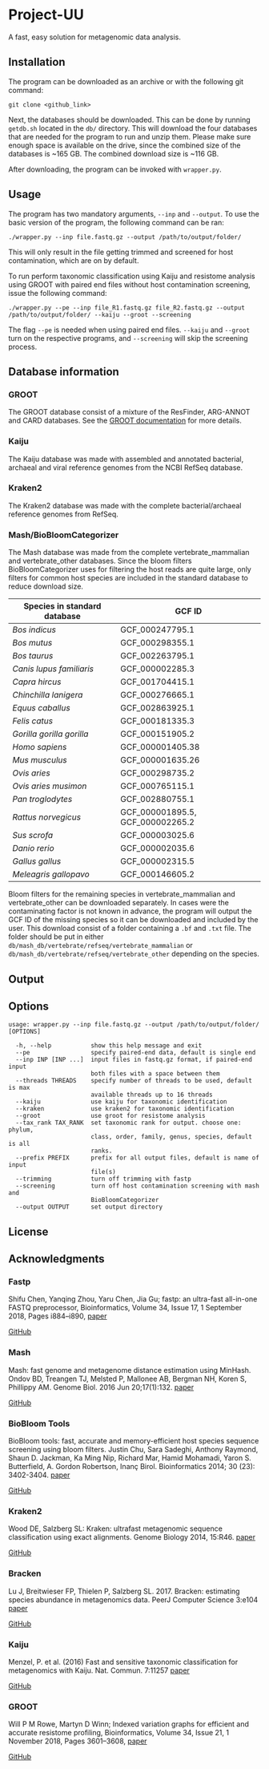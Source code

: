 # Project-UU

A fast, easy solution for metagenomic data analysis.

## Installation

The program can be downloaded as an archive or with the following git command:

`git clone <github_link>`

Next, the databases should be downloaded. This can be done by running `getdb.sh` located in the `db/` directory. This will download the four databases that are needed for the program to run and unzip them. Please make sure enough space is available on the drive, since the combined size of the databases is ~165 GB. The combined download size is ~116 GB.

After downloading, the program can be invoked with `wrapper.py`.

## Usage
The program has two mandatory arguments, `--inp` and `--output`. To use the basic version of the program, the following command can be ran:

`./wrapper.py --inp file.fastq.gz --output /path/to/output/folder/`

This will only result in the file getting trimmed and screened for host contamination, which are on by default.

To run perform taxonomic classification using Kaiju and resistome analysis using GROOT with paired end files without host contamination screening, issue the following command:

`./wrapper.py --pe --inp file_R1.fastq.gz file_R2.fastq.gz --output /path/to/output/folder/ --kaiju --groot --screening`

The flag `--pe` is needed when using paired end files. `--kaiju` and `--groot` turn on the respective programs, and `--screening` will skip the screening process.

## Database information
### GROOT

The GROOT database consist of a mixture of the ResFinder, ARG-ANNOT and CARD databases. See the [GROOT documentation](https://groot-documentation.readthedocs.io/en/latest/groot-databases.html) for more details.

### Kaiju

The Kaiju database was made with assembled and annotated bacterial, archaeal and viral reference genomes from the NCBI RefSeq database.

### Kraken2

The Kraken2 database was made with the complete bacterial/archaeal reference genomes from RefSeq.

### Mash/BioBloomCategorizer

The Mash database was made from the complete vertebrate_mammalian and vertebrate_other databases. Since the bloom filters BioBloomCategorizer uses for filtering the host reads are quite large, only filters for common host species are included in the standard database to reduce download size.

Species in standard database|GCF ID
--------------|----------------
*Bos indicus*|GCF_000247795.1
*Bos mutus*|GCF_000298355.1
*Bos taurus*|GCF_002263795.1
*Canis lupus familiaris*|GCF_000002285.3
*Capra hircus*|GCF_001704415.1
*Chinchilla lanigera*|GCF_000276665.1
*Equus caballus*|GCF_002863925.1
*Felis catus*|GCF_000181335.3
*Gorilla gorilla gorilla*|GCF_000151905.2
*Homo sapiens*|GCF_000001405.38
*Mus musculus*|GCF_000001635.26
*Ovis aries*|GCF_000298735.2
*Ovis aries musimon*|GCF_000765115.1
*Pan troglodytes*|GCF_002880755.1
*Rattus norvegicus*|GCF_000001895.5, GCF_000002265.2
*Sus scrofa*|GCF_000003025.6
*Danio rerio*|GCF_000002035.6
*Gallus gallus*|GCF_000002315.5
*Meleagris gallopavo*|GCF_000146605.2

Bloom filters for the remaining species in vertebrate_mammalian and vertebrate_other can be downloaded separately. In cases were the contaminating factor is not known in advance, the program will output the GCF ID of the missing species so it can be downloaded and included by the user. This download consist of a folder containing a `.bf` and `.txt` file. The folder should be put in either `db/mash_db/vertebrate/refseq/vertebrate_mammalian` or `db/mash_db/vertebrate/refseq/vertebrate_other` depending on the species.

## Output


## Options
```
usage: wrapper.py --inp file.fastq.gz --output /path/to/output/folder/ [OPTIONS]

  -h, --help           show this help message and exit  
  --pe                 specify paired-end data, default is single end  
  --inp INP [INP ...]  input files in fastq.gz format, if paired-end input  
                       both files with a space between them                       
  --threads THREADS    specify number of threads to be used, default is max
                       available threads up to 16 threads                       
  --kaiju              use kaiju for taxonomic identification  
  --kraken             use kraken2 for taxonomic identification  
  --groot              use groot for resistome analysis  
  --tax_rank TAX_RANK  set taxonomic rank for output. choose one: phylum,
                       class, order, family, genus, species, default is all
                       ranks.                       
  --prefix PREFIX      prefix for all output files, default is name of input
                       file(s)                       
  --trimming           turn off trimming with fastp  
  --screening          turn off host contamination screening with mash and
                       BioBloomCategorizer                       
  --output OUTPUT      set output directory
```
## License

## Acknowledgments

### Fastp
Shifu Chen, Yanqing Zhou, Yaru Chen, Jia Gu; fastp: an ultra-fast all-in-one FASTQ preprocessor,  Bioinformatics, Volume 34, Issue 17, 1 September 2018, Pages i884–i890, [paper](https://doi.org/10.1093/bioinformatics/bty560)

[GitHub](https://github.com/OpenGene/fastp)

### Mash
Mash: fast genome and metagenome distance estimation using MinHash. Ondov BD, Treangen TJ, Melsted P, Mallonee AB, Bergman NH, Koren S, Phillippy AM. Genome Biol. 2016 Jun 20;17(1):132. [paper](https://doi.org/10.1186/s13059-016-0997-x)

[GitHub](https://github.com/marbl/Mash)

### BioBloom Tools
BioBloom tools: fast, accurate and memory-efficient host species sequence screening using bloom filters.
Justin Chu, Sara Sadeghi, Anthony Raymond, Shaun D. Jackman, Ka Ming Nip, Richard Mar, Hamid Mohamadi, Yaron S. Butterfield, A. Gordon Robertson, Inanç Birol. Bioinformatics 2014; 30 (23): 3402-3404. [paper](https://doi.org/10.1093/bioinformatics/btu558)

[GitHub](https://github.com/bcgsc/biobloom)

### Kraken2
Wood DE, Salzberg SL: Kraken: ultrafast metagenomic sequence classification using exact alignments. Genome Biology 2014, 15:R46. [paper](https://doi.org/10.1186/gb-2014-15-3-r46) 

[GitHub](https://github.com/DerrickWood/kraken2)

### Bracken
Lu J, Breitwieser FP, Thielen P, Salzberg SL. 2017. Bracken: estimating species abundance in metagenomics data. PeerJ Computer Science 3:e104 [paper](https://doi.org/10.7717/peerj-cs.104)

[GitHub](https://github.com/jenniferlu717/Bracken)

### Kaiju
Menzel, P. et al. (2016) Fast and sensitive taxonomic classification for metagenomics with Kaiju. Nat. Commun. 7:11257 [paper](https://doi.org/10.1038/ncomms11257)

[GitHub](https://github.com/bioinformatics-centre/kaiju)

### GROOT
Will P M Rowe, Martyn D Winn; Indexed variation graphs for efficient and accurate resistome profiling, Bioinformatics, Volume 34, Issue 21, 1 November 2018, Pages 3601–3608, [paper](https://doi.org/10.1093/bioinformatics/bty387)

[GitHub](https://github.com/will-rowe/groot)


